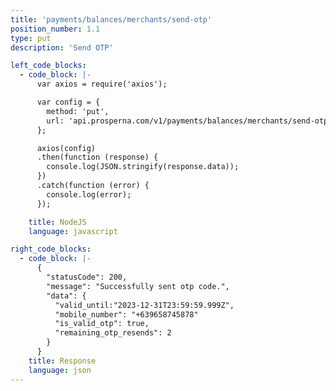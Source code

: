 ```yaml
---
title: 'payments/balances/merchants/send-otp'
position_number: 1.1
type: put
description: 'Send OTP'

left_code_blocks:
  - code_block: |-
      var axios = require('axios');

      var config = {
        method: 'put',
        url: 'api.prosperna.com/v1/payments/balances/merchants/send-otp',
      };

      axios(config)
      .then(function (response) {
        console.log(JSON.stringify(response.data));
      })
      .catch(function (error) {
        console.log(error);
      });

    title: NodeJS
    language: javascript

right_code_blocks:
  - code_block: |-
      {
        "statusCode": 200,
        "message": "Successfully sent otp code.",
        "data": {
          "valid_until:"2023-12-31T23:59:59.999Z",
          "mobile_number": "+639658745878"
          "is_valid_otp": true,
          "remaining_otp_resends": 2
        }          
      }
    title: Response
    language: json
---
```

